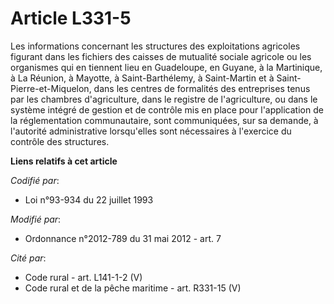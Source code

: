 # Article L331-5

Les informations concernant les structures des exploitations agricoles figurant dans les fichiers des caisses de mutualité
sociale agricole ou les organismes qui en tiennent lieu       en Guadeloupe, en Guyane, à la Martinique, à La Réunion, à
Mayotte, à Saint-Barthélemy, à Saint-Martin et à Saint-Pierre-et-Miquelon, dans les centres de formalités des entreprises
tenus par les chambres d'agriculture, dans le registre de l'agriculture, ou dans le système intégré de gestion et de contrôle
mis en place pour l'application de la réglementation communautaire, sont communiquées, sur sa demande, à l'autorité
administrative lorsqu'elles sont nécessaires à l'exercice du contrôle des structures.

**Liens relatifs à cet article**

_Codifié par_:

  - Loi n°93-934 du 22 juillet 1993

_Modifié par_:

  - Ordonnance n°2012-789 du 31 mai 2012 - art. 7

_Cité par_:

  - Code rural - art. L141-1-2 (V)
  - Code rural et de la pêche maritime - art. R331-15 (V)
